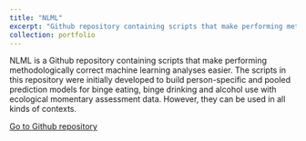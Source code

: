 ```yaml
---
title: "NLML"
excerpt: "Github repository containing scripts that make performing methodologically correct machine learning analyses easier."
collection: portfolio
---
```


NLML is a Github repository containing scripts that make performing methodologically correct machine learning analyses easier. The scripts in this repository were initially developed to build person-specific and pooled prediction models for binge eating, binge drinking and alcohol use with ecological momentary assessment data. However, they can be used in all kinds of contexts.

[Go to Github repository](https://github.com/nicolasleenaerts/NLML)
